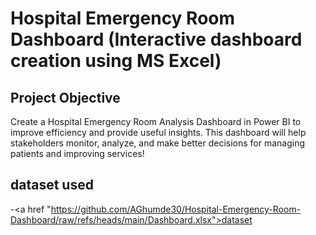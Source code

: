 # Hospital Emergency Room Dashboard (Interactive dashboard creation using MS Excel)
## Project Objective
Create a Hospital Emergency Room Analysis Dashboard in Power BI to improve efficiency and provide useful insights. This dashboard will help stakeholders monitor, analyze, and make better decisions for managing patients and improving services!
## dataset used
-<a href "https://github.com/AGhumde30/Hospital-Emergency-Room-Dashboard/raw/refs/heads/main/Dashboard.xlsx">dataset</a>
